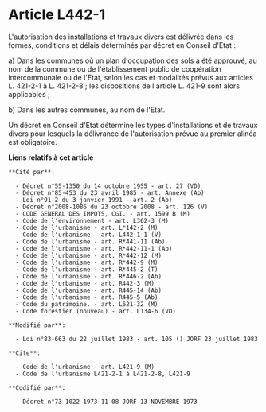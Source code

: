 # Article L442-1

L'autorisation des installations et travaux divers est délivrée dans les formes, conditions et délais déterminés par décret
en Conseil d'Etat :

a) Dans les communes où un plan d'occupation des sols a été approuvé, au nom de la commune ou de l'établissement public de
coopération intercommunale ou de l'Etat, selon les cas et modalités prévus aux articles L. 421-2-1 à L. 421-2-8 ; les
dispositions de l'article L. 421-9 sont alors applicables ;

b) Dans les autres communes, au nom de l'Etat.

Un décret en Conseil d'Etat détermine les types d'installations et de travaux divers pour lesquels la délivrance de
l'autorisation prévue au premier alinéa est obligatoire.

**Liens relatifs à cet article**

	**Cité par**:

	  - Décret n°55-1350 du 14 octobre 1955 - art. 27 (VD)
	  - Décret n°85-453 du 23 avril 1985 - art. Annexe (Ab)
	  - Loi n°91-2 du 3 janvier 1991 - art. 2 (Ab)
	  - Décret n°2008-1086 du 23 octobre 2008 - art. 126 (V)
	  - CODE GENERAL DES IMPOTS, CGI. - art. 1599 B (M)
	  - Code de l'environnement - art. L362-3 (M)
	  - Code de l'urbanisme - art. L*142-2 (M)
	  - Code de l'urbanisme - art. L442-1-1 (V)
	  - Code de l'urbanisme - art. R*441-11 (Ab)
	  - Code de l'urbanisme - art. R*442-11-1 (Ab)
	  - Code de l'urbanisme - art. R*442-12 (M)
	  - Code de l'urbanisme - art. R*442-9 (M)
	  - Code de l'urbanisme - art. R*445-2 (T)
	  - Code de l'urbanisme - art. R*446-2 (Ab)
	  - Code de l'urbanisme - art. R442-3 (M)
	  - Code de l'urbanisme - art. R445-14 (Ab)
	  - Code de l'urbanisme - art. R445-5 (Ab)
	  - Code du patrimoine. - art. L621-32 (M)
	  - Code forestier (nouveau) - art. L134-6 (VD)

	**Modifié par**:

	  - Loi n°83-663 du 22 juillet 1983 - art. 105 () JORF 23 juillet 1983

	**Cite**:

	  - Code de l'urbanisme - art. L421-9 (M)
	  - Code de l'urbanisme L421-2-1 à L421-2-8, L421-9

	**Codifié par**:

	  - Décret n°73-1022 1973-11-08 JORF 13 NOVEMBRE 1973
